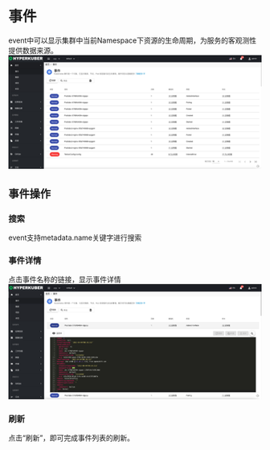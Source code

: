 # 事件

event中可以显示集群中当前Namespace下资源的生命周期，为服务的客观测性提供数据来源。
![Minion](../../../assets/images/home/event-list.jpg)
## 事件操作


### 搜索
event支持metadata.name关键字进行搜索
### 事件详情
点击事件名称的链接，显示事件详情
![Minion](../../../assets/images/home/event-detail.jpg)
### 刷新
点击“刷新”，即可完成事件列表的刷新。